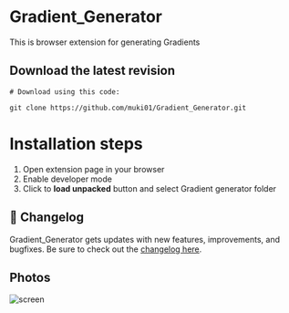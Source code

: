 # Gradient_Generator
This is browser extension for generating Gradients
<br/>

## Download the latest revision
```
# Download using this code:

git clone https://github.com/muki01/Gradient_Generator.git
```
# Installation steps
1. Open extension page in your browser</br>
2. Enable developer mode</br>
3. Click to <b>load unpacked</b> button and select Gradient generator folder</br>

## :scroll: Changelog
Gradient_Generator gets updates with new features, improvements, and bugfixes.
Be sure to check out the [changelog here]().

## Photos
![screen](https://user-images.githubusercontent.com/75759731/202207497-be7d5115-55f2-4cc4-a099-88d5194fc848.png)
